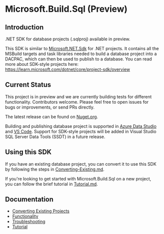 # Microsoft.Build.Sql (Preview)

## Introduction
.NET SDK for database projects (.sqlproj) available in preview.

This SDK is similar to [Microsoft.NET.Sdk](https://learn.microsoft.com/dotnet/core/project-sdk/overview) for .NET projects. It contains all the MSBuild targets and task libraries needed to build a database project into a DACPAC, which can then be used to publish to a database. You can read more about SDK-style projects here: https://learn.microsoft.com/dotnet/core/project-sdk/overview

## Current Status
This project is in preview and we are currently building tests for different functionality. Contributors welcome. Please feel free to open issues for bugs or improvements, or send PRs directly.

The latest release can be found on [Nuget.org](https://www.nuget.org/packages/Microsoft.Build.Sql/).

Building and publishing database project is supported in [Azure Data Studio](https://github.com/microsoft/azuredatastudio) and [VS Code](https://marketplace.visualstudio.com/items?itemName=ms-mssql.sql-database-projects-vscode). Support for SDK-style projects will be added in Visual Studio SQL Server Data Tools (SSDT) in a future release.

## Using this SDK

If you have an existing database project, you can convert it to use this SDK by following the steps in [Converting-Existing.md](docs/Converting-Existing.md).

If you're looking to get started with Microsoft.Build.Sql on a new project, you can follow the brief tutorial in [Tutorial.md](docs/Tutorial.md).

## Documentation
- [Converting Existing Projects](docs/Converting-Existing.md)
- [Functionality](docs/Functionality.md)
- [Troubleshooting](docs/Troubleshooting.md)
- [Tutorial](docs/Tutorial.md)
